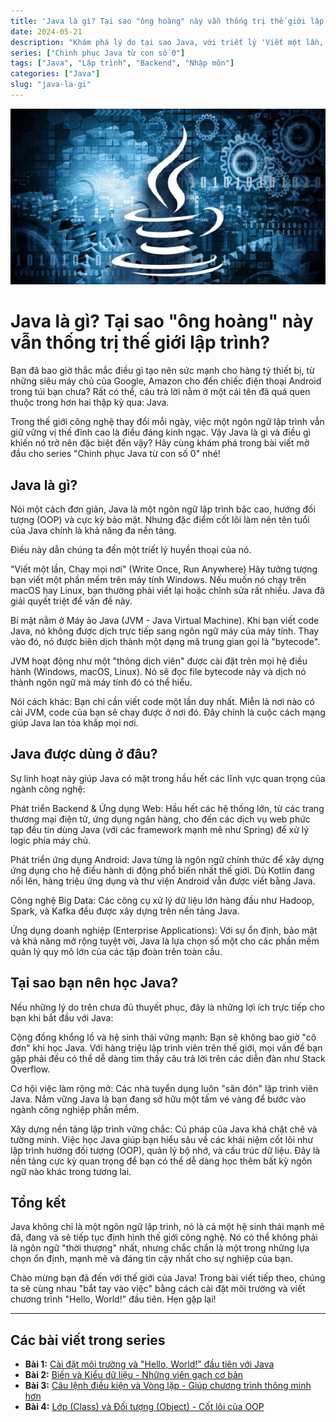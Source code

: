 ```yaml
---
title: 'Java là gì? Tại sao "ông hoàng" này vẫn thống trị thế giới lập trình?'
date: 2024-05-21
description: "Khám phá lý do tại sao Java, với triết lý 'Viết một lần, chạy mọi nơi', vẫn là một thế lực thống trị trong thế giới lập trình sau hơn hai thập kỷ."
series: ["Chinh phục Java từ con số 0"]
tags: ["Java", "Lập trình", "Backend", "Nhập môn"]
categories: ["Java"]
slug: "java-la-gi"
---
```


![Java logo](java.png)

# Java là gì? Tại sao "ông hoàng" này vẫn thống trị thế giới lập trình?

Bạn đã bao giờ thắc mắc điều gì tạo nên sức mạnh cho hàng tỷ thiết bị, từ những siêu máy chủ của Google, Amazon cho đến chiếc điện thoại Android trong túi bạn chưa? Rất có thể, câu trả lời nằm ở một cái tên đã quá quen thuộc trong hơn hai thập kỷ qua: Java.

Trong thế giới công nghệ thay đổi mỗi ngày, việc một ngôn ngữ lập trình vẫn giữ vững vị thế đỉnh cao là điều đáng kinh ngạc. Vậy Java là gì và điều gì khiến nó trở nên đặc biệt đến vậy? Hãy cùng khám phá trong bài viết mở đầu cho series "Chinh phục Java từ con số 0" nhé!

## Java là gì?

Nói một cách đơn giản, Java là một ngôn ngữ lập trình bậc cao, hướng đối tượng (OOP) và cực kỳ bảo mật. Nhưng đặc điểm cốt lõi làm nên tên tuổi của Java chính là khả năng đa nền tảng.

Điều này dẫn chúng ta đến một triết lý huyền thoại của nó.

"Viết một lần, Chạy mọi nơi" (Write Once, Run Anywhere)
Hãy tưởng tượng bạn viết một phần mềm trên máy tính Windows. Nếu muốn nó chạy trên macOS hay Linux, bạn thường phải viết lại hoặc chỉnh sửa rất nhiều. Java đã giải quyết triệt để vấn đề này.

Bí mật nằm ở Máy ảo Java (JVM - Java Virtual Machine). Khi bạn viết code Java, nó không được dịch trực tiếp sang ngôn ngữ máy của máy tính. Thay vào đó, nó được biên dịch thành một dạng mã trung gian gọi là "bytecode".

JVM hoạt động như một "thông dịch viên" được cài đặt trên mọi hệ điều hành (Windows, macOS, Linux). Nó sẽ đọc file bytecode này và dịch nó thành ngôn ngữ mà máy tính đó có thể hiểu.

Nói cách khác: Bạn chỉ cần viết code một lần duy nhất. Miễn là nơi nào có cài JVM, code của bạn sẽ chạy được ở nơi đó. Đây chính là cuộc cách mạng giúp Java lan tỏa khắp mọi nơi.

## Java được dùng ở đâu?

Sự linh hoạt này giúp Java có mặt trong hầu hết các lĩnh vực quan trọng của ngành công nghệ:

Phát triển Backend & Ứng dụng Web: Hầu hết các hệ thống lớn, từ các trang thương mại điện tử, ứng dụng ngân hàng, cho đến các dịch vụ web phức tạp đều tin dùng Java (với các framework mạnh mẽ như Spring) để xử lý logic phía máy chủ.

Phát triển ứng dụng Android: Java từng là ngôn ngữ chính thức để xây dựng ứng dụng cho hệ điều hành di động phổ biến nhất thế giới. Dù Kotlin đang nổi lên, hàng triệu ứng dụng và thư viện Android vẫn được viết bằng Java.

Công nghệ Big Data: Các công cụ xử lý dữ liệu lớn hàng đầu như Hadoop, Spark, và Kafka đều được xây dựng trên nền tảng Java.

Ứng dụng doanh nghiệp (Enterprise Applications): Với sự ổn định, bảo mật và khả năng mở rộng tuyệt vời, Java là lựa chọn số một cho các phần mềm quản lý quy mô lớn của các tập đoàn trên toàn cầu.

## Tại sao bạn nên học Java?

Nếu những lý do trên chưa đủ thuyết phục, đây là những lợi ích trực tiếp cho bạn khi bắt đầu với Java:

Cộng đồng khổng lồ và hệ sinh thái vững mạnh: Bạn sẽ không bao giờ "cô đơn" khi học Java. Với hàng triệu lập trình viên trên thế giới, mọi vấn đề bạn gặp phải đều có thể dễ dàng tìm thấy câu trả lời trên các diễn đàn như Stack Overflow.

Cơ hội việc làm rộng mở: Các nhà tuyển dụng luôn "săn đón" lập trình viên Java. Nắm vững Java là bạn đang sở hữu một tấm vé vàng để bước vào ngành công nghiệp phần mềm.

Xây dựng nền tảng lập trình vững chắc: Cú pháp của Java khá chặt chẽ và tường minh. Việc học Java giúp bạn hiểu sâu về các khái niệm cốt lõi như lập trình hướng đối tượng (OOP), quản lý bộ nhớ, và cấu trúc dữ liệu. Đây là nền tảng cực kỳ quan trọng để bạn có thể dễ dàng học thêm bất kỳ ngôn ngữ nào khác trong tương lai.

## Tổng kết

Java không chỉ là một ngôn ngữ lập trình, nó là cả một hệ sinh thái mạnh mẽ đã, đang và sẽ tiếp tục định hình thế giới công nghệ. Nó có thể không phải là ngôn ngữ "thời thượng" nhất, nhưng chắc chắn là một trong những lựa chọn ổn định, mạnh mẽ và đáng tin cậy nhất cho sự nghiệp của bạn.

Chào mừng bạn đã đến với thế giới của Java! Trong bài viết tiếp theo, chúng ta sẽ cùng nhau "bắt tay vào việc" bằng cách cài đặt môi trường và viết chương trình "Hello, World!" đầu tiên. Hẹn gặp lại!

---

## Các bài viết trong series

- **Bài 1:** [Cài đặt môi trường và "Hello, World!" đầu tiên với Java](./java-cai-dat-moi-truong-hello-world/)
- **Bài 2:** [Biến và Kiểu dữ liệu - Những viên gạch cơ bản](./java-bien-va-kieu-du-lieu/)
- **Bài 3:** [Câu lệnh điều kiện và Vòng lặp - Giúp chương trình thông minh hơn](./java-dieu-kien-vong-lap/)
- **Bài 4:** [Lớp (Class) và Đối tượng (Object) - Cốt lõi của OOP](./java-class-object/)
